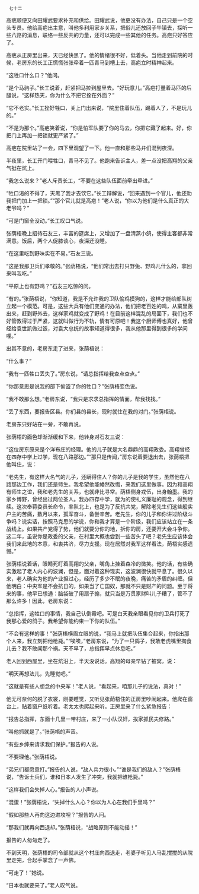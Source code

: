      七十二 

   高疤顺便又向田耀武要求补充和供给。田耀武说，他更没有办法，自己只是一个空头专员。他给高疤出主意，叫他多利用家乡关系，把俗儿还放回子午镇去，探听一些八路的消息，联络一些反共的力量，还可以完成一些其他的任务。高疤只好答应了。 

   高疤从正房里出来，天已经快黑了。他的情绪很不好，低着头。当他走到前院的时候，老房东的长工正慌慌张张牵着一匹青马到槽上去，高疤立时精神起来。 

   “这牲口什么口？”他问。 

   “是个马驹子。”长工说着，赶紧把马拉到屋里去。“好玩意儿。”高疤打量着马匹的后腿说，“这样热天，你为什么不把它拴在外面？” 

   “它不老实。”长工拴好牲口，关上门出来说，“院里住着队伍，踢着人了，不是玩儿的。” 

   “不是为那个。”高疤笑着说，“你是怕军队要了你的马去，你把它藏了起来。好，你把门上再加一把锁就更严紧了。” 

   高疤在院里站了一会，四下里观望了一下。他一直和那些马弁们混到夜深。 

   半夜里，长工开门喂牲口，青马不见了。他跑来告诉主人，差一点没把高翔的父亲气挺在炕上。 

   “我怎么说来？”老人斥责长工，“不要在这些队伍面前牵出牵进。” 

   “牲口渴的不得了，天黑了我才去饮它。”长工辩解说，“回来遇到一个官儿，他还劝我把门加上一把锁。”“那个官儿就是高疤！”老人说，“你以为他们是什么真正的大老爷吗？” 

   “可是门窗全没动。”长工叹口气说。 

   张荫梧晚上招待石友三，丰富的筵席上，又增加了一盘清蒸小鸽，使得主客都非常满意。饭后，两个人促膝谈心，夜深还没睡。 

   “在这里吃到野味实在不易。”石友三说。 

   “这是我那卫兵们孝敬的。”张荫梧说，“他们常出去打只野兔、野鸡儿什么的，拿回来叫我吃。” 

   “平原上也有野鸡？”石友三吃惊的问。 

   “有的。”张荫梧说，“你知道，我是不允许我的卫队偷鸡摸狗的，这样才能给部队树立起一个模范。可是，这些大兵有他们变通的办法，他们把老百姓的鸡，从窠里轰出来，赶到野外去，这样家鸡就变成了野鸡！在目前这样混乱的局面下，我们也不好管教得过于严紧，这就叫做行为不轨，情有可原吧！我这个厨师傅也真好，他曾经给袁世凯做过饭，对袁大总统的故事知道得很多，我从他那里得到很多的学问哩。” 

   出其不意的，老房东走了进来，张荫梧说： 

   “什么事？” 

   “我有一匹牲口丢失了。”房东说，“请总指挥给我查点查点。” 

   “你那意思是说我的部下偷盗了你的牲口？”张荫梧变色说。 

   “我不敢那么想。”老房东说，“我只是求求总指挥的情面，帮我找找。” 

   “丢了东西，要报告区县。你们县的县长，现时就住在我的对门。”张荫梧说。 

   老房东只好站在一旁，不敢再说。 

   张荫梧的面色却渐渐缓和下来，他转身对石友三说： 

   “这位房东原来是个洋布庄的经理。他的儿子就是大名鼎鼎的高翔政委。高翔曾经在四存中学上过学，现在八路那边。”“那只是传闻，”房东说着要退出去，张荫梧把他叫住，说： 

   “老先生，有这样大名气的儿子，还瞒得住人？你的儿子是我的学生，虽然他在八路那边工作，我们还是师生。我希望他能幡然改悔，来我们这里做事。因为和高翔有师生之谊，我和老先生的关系，也就非比寻常。荫梧侧身戎伍，出身翰墨。我的家乡博野，曾经出过两位圣人。我办四存中学，就为的使礼义廉耻的观念，得到继续。这次奉蒋委员长命令，率队北上，也是为了反抗共党，解除老先生们这些殷实户主的苦痛，数月以来，孤军奋斗，备尝辛苦。老先生，你的儿子和你讲过阶级斗争吗？说实话，按照马克思的学说，你和我才算是一个阶级，我们应该站立在一条战线上。如果共产党得了势，他们就要分你的地，拆你的房，还要开大会斗争你。这二年，虽说你是政委的父亲，在村里大概也尝到一些苦头了吧？老先生应该体会我们来此地的本意，和衷共济，尽力支援。现在居然对我军这样看法，荫梧实感遗憾。” 

   张荫梧说着话，眼睛死盯着高翔的父亲，嘴角上挂着森冷的微笑。他的话，有些确实激起了老人内心的波澜，但是，面对着这种现实，这波澜很快就平息了。很久以来，老人确实为他的产业担过心，经历了多少不眠的夜晚，痛苦的矛盾的纠缠。但他明白：中央军是不会抗日的，如果当了亡国奴，那就不只是财产的问题。至于将来的事，他早已想通：脑袋破了用扇子搧，就只当是万贯家财叫儿子糟了，管不了那么许多！因此，老房东说： 

   “总指挥，这牲口的事情，我自己认倒霉吧。可是白天我亲眼看见你的卫兵打死了我那心爱的鸽子。我希望你能约束一下你的队伍。” 

   “不会有这样的事！”张荫梧横眉立眼的说，“我马上就把队伍集合起来，你指出那个人来，我立刻把他枪毙。”“唉唉，”老房东说，“为了一只鸽子，我敢老虎嘴里掏食儿去？我不敢闻那个祸。天不早了，总指挥早点休息吧。” 

   老人回到西屋里，坐在炕沿上，半天没说话。高翔的母亲早钻了被窝，说： 

   “明天再想法儿，先睡觉吧。” 

   “这就是有些人想念的中央军！”老人说，“看起来，咱那儿子的说法，真对！” 

   他无可奈何的脱了衣裳，刚要睡觉，又听见张荫梧住的正房里吵闹起来。他爬在窗台上，贴着窗户纸听着。老太太也爬起来听。正房里来了什么紧急报告： 

   “报告总指挥，东面十几里一带村庄，来了一小队汉奸，挨家抓民夫修路。” 

   “叫他抓就是了。”张荫梧的声音。 

   “有些乡绅来请求我们保护。”报告的人说。 

   “不要理他。”张荫梧说。 

   “弟兄们都愿意打。”报告的人说，“敌人兵力很小。”“谁是我们的敌人？”张荫梧说，“告诉士兵们，谁和日本人发生了冲突，我就把谁枪毙。” 

   “这样我们会失掉人心。”报告的人小声说。 

   “混蛋！”张荫梧说，“失掉什么人心？你以为人心在我们手里吗？” 

   “假如那些人再向这边进攻哩？”报告的人问。 

   “那我们就再向西退却。”张荫梧说，“战略原则不能动摇！” 

   报告的人匆匆走了。 

   不到天明，张荫梧的司令部就从这个村庄向西退走，老婆子听见人马乱搅搅的从院里走完，合起手掌念了一声佛。 

   “可走了！”她说。 

   “日本也就要来了。”老人叹气说。 

